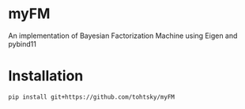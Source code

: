 # myFM
An implementation of Bayesian Factorization Machine using Eigen and pybind11


# Installation

```
pip install git+https://github.com/tohtsky/myFM
```

